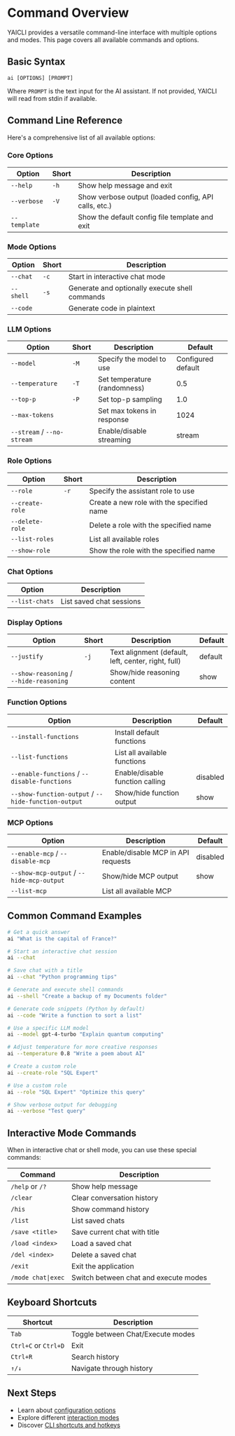 # Command Overview

YAICLI provides a versatile command-line interface with multiple options and modes. This page covers all available commands and options.

## Basic Syntax

```
ai [OPTIONS] [PROMPT]
```

Where `PROMPT` is the text input for the AI assistant. If not provided, YAICLI will read from stdin if available.

## Command Line Reference

Here's a comprehensive list of all available options:

### Core Options

| Option | Short | Description |
|--------|-------|-------------|
| `--help` | `-h` | Show help message and exit |
| `--verbose` | `-V` | Show verbose output (loaded config, API calls, etc.) |
| `--template` | | Show the default config file template and exit |

### Mode Options

| Option | Short | Description |
|--------|-------|-------------|
| `--chat` | `-c` | Start in interactive chat mode |
| `--shell` | `-s` | Generate and optionally execute shell commands |
| `--code` | | Generate code in plaintext |

### LLM Options

| Option | Short | Description | Default |
|--------|-------|-------------|---------|
| `--model` | `-M` | Specify the model to use | Configured default |
| `--temperature` | `-T` | Set temperature (randomness) | 0.5 |
| `--top-p` | `-P` | Set top-p sampling | 1.0 |
| `--max-tokens` | | Set max tokens in response | 1024 |
| `--stream` / `--no-stream` | | Enable/disable streaming | stream |

### Role Options

| Option | Short | Description |
|--------|-------|-------------|
| `--role` | `-r` | Specify the assistant role to use |
| `--create-role` | | Create a new role with the specified name |
| `--delete-role` | | Delete a role with the specified name |
| `--list-roles` | | List all available roles |
| `--show-role` | | Show the role with the specified name |

### Chat Options

| Option | Description |
|--------|-------------|
| `--list-chats` | List saved chat sessions |

### Display Options

| Option | Short | Description | Default |
|--------|-------|-------------|---------|
| `--justify` | `-j` | Text alignment (default, left, center, right, full) | default |
| `--show-reasoning` / `--hide-reasoning` | | Show/hide reasoning content | show |

### Function Options

| Option | Description | Default |
|--------|-------------|---------|
| `--install-functions` | Install default functions | |
| `--list-functions` | List all available functions | |
| `--enable-functions` / `--disable-functions` | Enable/disable function calling | disabled |
| `--show-function-output` / `--hide-function-output` | Show/hide function output | show |

### MCP Options

| Option | Description | Default |
|--------|-------------|---------|
| `--enable-mcp` / `--disable-mcp` | Enable/disable MCP in API requests | disabled |
| `--show-mcp-output` / `--hide-mcp-output` | Show/hide MCP output | show |
| `--list-mcp` | List all available MCP | |

## Common Command Examples

```bash
# Get a quick answer
ai "What is the capital of France?"

# Start an interactive chat session
ai --chat

# Save chat with a title
ai --chat "Python programming tips"

# Generate and execute shell commands
ai --shell "Create a backup of my Documents folder"

# Generate code snippets (Python by default)
ai --code "Write a function to sort a list"

# Use a specific LLM model
ai --model gpt-4-turbo "Explain quantum computing"

# Adjust temperature for more creative responses
ai --temperature 0.8 "Write a poem about AI"

# Create a custom role
ai --create-role "SQL Expert"

# Use a custom role
ai --role "SQL Expert" "Optimize this query"

# Show verbose output for debugging
ai --verbose "Test query"
```

## Interactive Mode Commands

When in interactive chat or shell mode, you can use these special commands:

| Command | Description |
|---------|-------------|
| `/help` or `/?` | Show help message |
| `/clear` | Clear conversation history |
| `/his` | Show command history |
| `/list` | List saved chats |
| `/save <title>` | Save current chat with title |
| `/load <index>` | Load a saved chat |
| `/del <index>` | Delete a saved chat |
| `/exit` | Exit the application |
| `/mode chat\|exec` | Switch between chat and execute modes |

## Keyboard Shortcuts

| Shortcut | Description |
|----------|-------------|
| `Tab` | Toggle between Chat/Execute modes |
| `Ctrl+C` or `Ctrl+D` | Exit |
| `Ctrl+R` | Search history |
| `↑/↓` | Navigate through history |

## Next Steps

- Learn about [configuration options](configuration.md)
- Explore different [interaction modes](modes.md)
- Discover [CLI shortcuts and hotkeys](cli.md)
